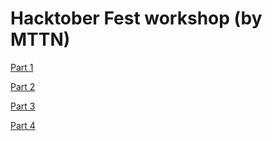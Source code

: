 # Hacktober Fest workshop (by MTTN)

[Part 1](https://cloud-user-recordings-converted-prod.s3-ap-south-1.amazonaws.com/recordings/45746310-059a-11eb-8615-d11a0ce15cc8/55521894-8b31-42b2-98c7-31aaa3fb20f5/45746310-059a-11eb-8615-d11a0ce15cc8_0001_b72c3af3.mp4)

[Part 2](https://cloud-user-recordings-converted-prod.s3-ap-south-1.amazonaws.com/recordings/45746310-059a-11eb-8615-d11a0ce15cc8/aadc4067-ce69-4eba-ba1d-5b13d6c32e28/45746310-059a-11eb-8615-d11a0ce15cc8_0003_619b3327.mp4)

[Part 3](https://cloud-user-recordings-converted-prod.s3-ap-south-1.amazonaws.com/recordings/45746310-059a-11eb-8615-d11a0ce15cc8/f7e0d071-bfd8-4464-96e9-e3f4c30ba99e/45746310-059a-11eb-8615-d11a0ce15cc8_0004_e179d396.mp4)

[Part 4](https://airmeet-recordings-converted.s3-ap-south-1.amazonaws.com/recordings/45746310-059a-11eb-8615-d11a0ce15cc8/643b7441-dcba-410c-a7fa-ab3c419eabcc/45746310-059a-11eb-8615-d11a0ce15cc8_0002_87ce4bfe.mp4)